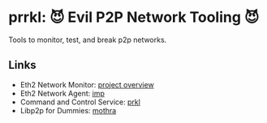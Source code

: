 # prrkl: 😈 Evil P2P Network Tooling 😈

Tools to monitor, test, and break p2p networks.

## Links

- Eth2 Network Monitor: [project overview](https://github.com/prrkl/docs/blob/master/project-overview.md)
- Eth2 Network Agent: [imp](https://github.com/prrkl/imp)
- Command and Control Service: [prkl](https://github.com/prrkl/prkl)
- Libp2p for Dummies: [mothra](https://github.com/prrkl/mothra)

